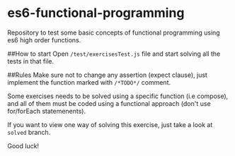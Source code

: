 # es6-functional-programming
Repository to test some basic concepts of functional programming using es6 high order functions.

##How to start
Open `/test/exercisesTest.js` file and start solving all the tests in that file.

##Rules
Make sure not to change any assertion (expect clause), just implement the function marked with `/*TODO*/` comment.

Some exercises needs to be solved using a specific function (i.e compose), and all of them must be coded using a functional approach (don't use for/forEach statemenents).

If you want to view one way of solving this exercise, just take a look at `solved` branch.

Good luck!
